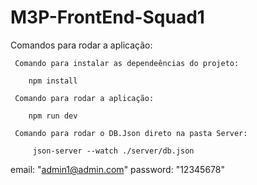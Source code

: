 # M3P-FrontEnd-Squad1

Comandos para rodar a aplicação:


     Comando para instalar as dependeências do projeto:

```
    npm install
```

     Comando para rodar a aplicação:

```
    npm run dev
```
    
     Comando para rodar o DB.Json direto na pasta Server:

```
     json-server --watch ./server/db.json
```

email: "admin1@admin.com"
password: "12345678"